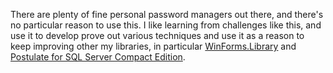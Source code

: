 There are plenty of fine personal password managers out there, and there's no particular reason to use this. I like learning from challenges like this, and use it to develop prove out various techniques and use it as a reason to keep improving other my libraries, in particular [WinForms.Library](https://github.com/adamosoftware/WinForms.Library) and [Postulate for SQL Server Compact Edition](https://github.com/adamosoftware/Postulate/tree/master/Postulate.SqlCe).
